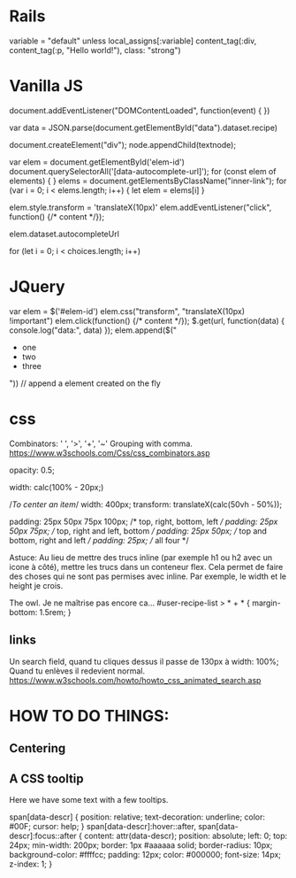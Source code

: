 # Rails

variable = "default" unless local_assigns[:variable]
content_tag(:div, content_tag(:p, "Hello world!"), class: "strong")

# Vanilla JS

document.addEventListener("DOMContentLoaded", function(event) { 
})

var data = JSON.parse(document.getElementById("data").dataset.recipe)

document.createElement("div");
node.appendChild(textnode);

var elem = document.getElementById('elem-id')
document.querySelectorAll('[data-autocomplete-url]');
for (const elem of elements) {
}
elems = document.getElementsByClassName("inner-link");
for (var i = 0; i < elems.length; i++) {
  let elem = elems[i]
}

elem.style.transform = 'translateX(10px)'
elem.addEventListener("click", function() {/* content */});

elem.dataset.autocompleteUrl

for (let i = 0; i < choices.length; i++)


# JQuery
var elem = $('#elem-id')
elem.css("transform", "translateX(10px) !important")
elem.click(function() {/* content */});
$.get(url, function(data) {
  console.log("data:", data)
});
elem.append($("<ul><li>one</li><li>two</li><li>three</li></ul>")) // append a element created on the fly

# css

Combinators: ' ', '>', '+', '~'
Grouping with comma.
https://www.w3schools.com/Css/css_combinators.asp

opacity: 0.5;

width: calc(100% - 20px;)

/*To center an item*/
width: 400px;
transform: translateX(calc(50vh - 50%));

padding: 25px 50px 75px 100px; /* top, right, bottom, left */
padding: 25px 50px 75px; /* top, right and left, bottom */
padding: 25px 50px; /* top and bottom, right and left */
padding: 25px; /* all four */

Astuce: Au lieu de mettre des trucs inline (par exemple h1 ou h2 avec un icone à côté),
mettre les trucs dans un conteneur flex. Cela permet de faire des choses qui ne sont pas permises
avec inline. Par exemple, le width et le height je crois.

The owl. Je ne maîtrise pas encore ca...
#user-recipe-list > * + * {
  margin-bottom: 1.5rem;
}

## links
Un search field, quand tu cliques dessus il passe de 130px à width: 100%; Quand tu enlèves il redevient normal.
https://www.w3schools.com/howto/howto_css_animated_search.asp




# HOW TO DO THINGS:

## Centering

## A CSS tooltip
<p>Here we have some
  <span tabindex="0" data-descr="collection of words and punctuation">text</span> with a few
  <span tabindex="0" data-descr="small popups that appear when hovering">tooltips</span>.
</p>
span[data-descr] {
  position: relative;
  text-decoration: underline;
  color: #00F;
  cursor: help;
}
span[data-descr]:hover::after,
span[data-descr]:focus::after {
  content: attr(data-descr);
  position: absolute;
  left: 0;
  top: 24px;
  min-width: 200px;
  border: 1px #aaaaaa solid;
  border-radius: 10px;
  background-color: #ffffcc;
  padding: 12px;
  color: #000000;
  font-size: 14px;
  z-index: 1;
}

